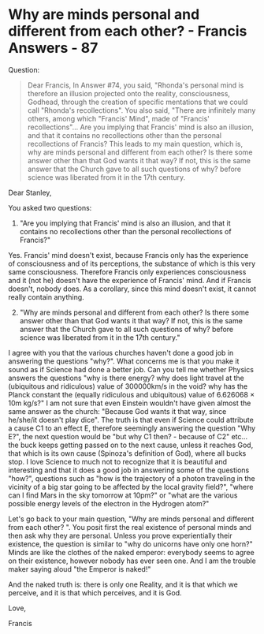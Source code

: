 # Why are minds personal and different from each other? - Francis Answers - 87

Question:

>Dear Francis, In Answer #74, you said, "Rhonda's personal mind is therefore an illusion projected onto the reality, consciousness, Godhead, through the creation of specific mentations that we could call "Rhonda's recollections". You also said, "There are infinitely many others, among which "Francis' Mind", made of "Francis' recollections"... Are you implying that Francis' mind is also an illusion, and that it contains no recollections other than the personal recollections of Francis? This leads to my main question, which is, why are minds personal and different from each other? Is there some answer other than that God wants it that way? If not, this is the same answer that the Church gave to all such questions of why? before science was liberated from it in the 17th century.

Dear Stanley,

You asked two questions:

1. "Are you implying that Francis' mind is also an illusion, and that it contains no recollections other than the personal recollections of Francis?"

Yes. Francis' mind doesn't exist, because Francis only has the experience of consciousness and of its perceptions, the substance of which is this very same consciousness. Therefore Francis only experiences consciousness and it (not he) doesn't have the experience of Francis' mind. And if Francis doesn't, nobody does. As a corollary, since this mind doesn't exist, it cannot really contain anything.

2. "Why are minds personal and different from each other? Is there some answer other than that God wants it that way? If not, this is the same answer that the Church gave to all such questions of why? before science was liberated from it in the 17th century."

I agree with you that the various churches haven't done a good job in answering the questions "why?". What concerns me is that you make it sound as if Science had done a better job. Can you tell me whether Physics answers the questions "why is there energy? why does light travel at the (ubiquitous and ridiculous) value of 300000km/s in the void? why has the Planck constant the (equally ridiculous and ubiquitous) value of 6.626068 × 10m kg/s?" I am not sure that even Einstein wouldn't have given almost the same answer as the church: "Because God wants it that way, since he/she/it doesn't play dice". The truth is that even if Science could attribute a cause C1 to an effect E, therefore seemingly answering the question "Why E?", the next question would be "but why C1 then? - because of C2" etc…the buck keeps getting passed on to the next cause, unless it reaches God, that which is its own cause (Spinoza's definition of God), where all bucks stop. I love Science to much not to recognize that it is beautiful and interesting and that it does a good job in answering some of the questions "how?", questions such as "how is the trajectory of a photon traveling in the vicinity of a big star going to be affected by the local gravity field?", "where can I find Mars in the sky tomorrow at 10pm?" or "what are the various possible energy levels of the electron in the Hydrogen atom?"

Let's go back to your main question, "Why are minds personal and different from each other? ". You posit first the real existence of personal minds and then ask why they are personal. Unless you prove experientially their existence, the question is similar to "why do unicorns have only one horn?" Minds are like the clothes of the naked emperor: everybody seems to agree on their existence, however nobody has ever seen one. And I am the trouble maker saying aloud "the Emperor is naked!"

And the naked truth is: there is only one Reality, and it is that which we perceive, and it is that which perceives, and it is God.

Love,

Francis

